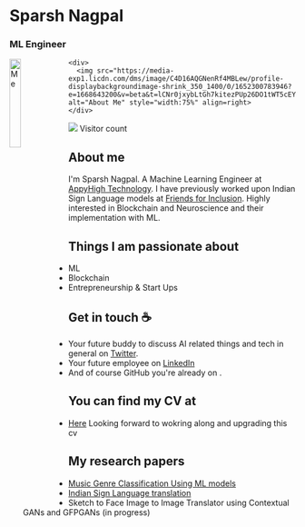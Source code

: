 # Sparsh Nagpal
### ML Engineer 


<div class="row" display=flex flex-direction=column;>
    <div> 
      <img src="https://media-exp1.licdn.com/dms/image/C5603AQEX_5JP2BdAJw/profile-displayphoto-shrink_800_800/0/1622919664727?e=1668643200&v=beta&t=4ECIEPlc3hYJ5ZwmsmeefUO9tCY4ASa64kAJ_7Wkr38" alt="Me" width=20% align=left> 
    </div>
  
    <div>
      <img src="https://media-exp1.licdn.com/dms/image/C4D16AQGNenRf4MBLew/profile-displaybackgroundimage-shrink_350_1400/0/1652300783946?e=1668643200&v=beta&t=lCNr0jxybLtGh7kitezPUp26DO1tWT5cEYnvflRbNWM" alt="About Me" style="width:75%" align=right>
    </div>
</div>

<div margin-top="40px">
    
<p align="bottom"> 
 
  <img src="https://profile-counter.glitch.me/0sparsh2/count.svg" margin-top="20px"/>
     Visitor count
</p>
 </div>

## About me

I'm Sparsh Nagpal. A Machine Learning Engineer at [AppyHigh Technology](https://www.appyhigh.com/). I have previously worked upon Indian Sign Language models at [Friends for Inclusion](). Highly interested in Blockchain and Neuroscience and their implementation with ML. 

## Things I am passionate about

- ML 
- Blockchain 
- Entrepreneurship & Start Ups 

## Get in touch ☕

- Your future buddy to discuss AI related things and tech in general on [Twitter](https://twitter.com/techsparshyyy).
- Your future employee on [LinkedIn](https://www.linkedin.com/in/sparshnagpal)
- And of course GitHub you're already on .

## You can find my CV at 

- [Here](https://drive.google.com/file/d/1Sb_eLD-N5ucL4YW8xbs8FC6KrjCbIag9/view?usp=sharing) Looking forward to wokring along and upgrading this cv 

## My research papers

- [Music Genre Classification Using ML models](https://www.ijraset.com/fileserve.php?FID=35381)
- [Indian Sign Language translation](https://empower2021.iiitb.ac.in/wp-content/uploads/2022/01/paper15_Improving-the-Efficacy-of-Virtual-Sign-Language-Interpreter.pdf)
- Sketch to Face Image to Image Translator using Contextual GANs and GFPGANs (in progress)




<!--
**0sparsh2/0sparsh2** is a ✨ _special_ ✨ repository because its `README.md` (this file) appears on your GitHub profile.

Here are some ideas to get you started:

- 🔭 I’m currently working on ...
- 🌱 I’m currently learning ...
- 👯 I’m looking to collaborate on ...
- 🤔 I’m looking for help with ...
- 💬 Ask me about ...
- 📫 How to reach me: ...
- 😄 Pronouns: ...
- ⚡ Fun fact: ...
-->
